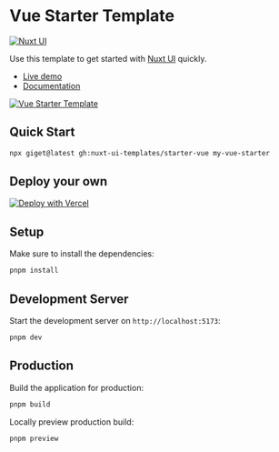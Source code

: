# Vue Starter Template

[![Nuxt UI](https://img.shields.io/badge/Made%20with-Nuxt%20UI-00DC82?logo=nuxt&labelColor=020420)](https://ui.nuxt.com)

Use this template to get started with [Nuxt UI](https://ui.nuxt.com) quickly.

- [Live demo](https://starter-vue-template.nuxt.dev/)
- [Documentation](https://ui4.nuxt.com/docs/getting-started/installation/vue)

<a href="https://starter-vue-template.nuxt.dev/" target="_blank">
  <picture>
    <source media="(prefers-color-scheme: dark)" srcset="https://ui4.nuxt.com/assets/templates/vue/starter-dark.png">
    <source media="(prefers-color-scheme: light)" srcset="https://ui4.nuxt.com/assets/templates/vue/starter-light.png">
    <img alt="Vue Starter Template" src="https://ui4.nuxt.com/assets/templates/vue/starter-light.png">
  </picture>
</a>

## Quick Start

```bash [Terminal]
npx giget@latest gh:nuxt-ui-templates/starter-vue my-vue-starter
```

## Deploy your own

[![Deploy with Vercel](https://vercel.com/button)](https://vercel.com/new/clone?repository-url=https%3A%2F%2Fgithub.com%2Fnuxt-ui-templates%2Fstarter-vue)

## Setup

Make sure to install the dependencies:

```bash
pnpm install
```

## Development Server

Start the development server on `http://localhost:5173`:

```bash
pnpm dev
```

## Production

Build the application for production:

```bash
pnpm build
```

Locally preview production build:

```bash
pnpm preview
```
